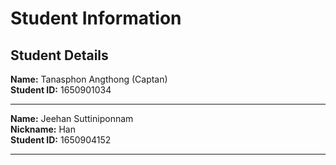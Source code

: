 # Student Information

## Student Details

**Name:** Tanasphon Angthong (Captan)  
**Student ID:** 1650901034

---
**Name:** Jeehan Suttiniponnam  
**Nickname:** Han  
**Student ID:** 1650904152

---